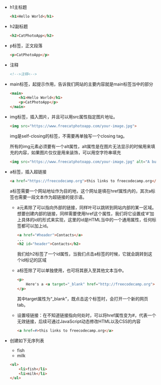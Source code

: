- h1主标题

  ```html
  <h1>Hello World</h1>
  ```
  
- h2副标题

  ```html
  <h2>CatPhotoApp</h2>
  ```
  
- p标签，正文段落

  ```html
  <p>CatPhotoApp</p>
  ```

- 注释

  ```html
  <!-->注释<-->
  ```

- main标签，起提示作用，告诉我们网站的主要内容就是main标签当中的部分

  ```html
  <main>
      <h1>Hello World</h1>
      <p>CatPhotoApp</p>
  </main>
  ```
  
- img标签，插入图片，并且可以用src属性指定图片地址。

  ```html
  <img src="https://www.freecatphotoapp.com/your-image.jpg">
  ```

  img是self-closing的标签，不需要再单独写一个closing tag。

  所有的img元素必须要有一个alt属性，alt属性是在图片无法显示的时候用来填充的内容，如果图片仅仅是用来装饰，可以用空字符串填充

  ```html
  <img src="https://www.freecatphotoapp.com/your-image.jpg" alt="A business cat wearing a necktie.">
  ```

- a标签，插入超链接

  ```html
  <a href="https://freecodecamp.org">this links to freecodecamp.org</a>
  ```

  ​	a标签需要一个网站地址作为目的地，这个网址是填在href属性内的，其次a标签也需要一段文本作为超链接的提示语。

  - a元素除了可以指向外部的链接，同样叶可以跳转到网站内部的某一区域。想要创建内部的链接，同样需要使用href这个属性，我们将它设置成‘#’加上具体的id的形式来实现，这里的id是HTML当中的一个通用属性，任何标签都可以加上id。

    ```html
    <a href="#header">Contacts</a>
    ...
    <h2 id="header">Contacts</h2>
    ```

    我们给h2标签了一个id属性，当我们点击a标签的时候，它就会跳转到这个id标记的区域	

  - a标签除了可以单独使用，也可将其嵌入至其他文本当中。

    ```html
    <p>
    	Here's a <a target="_blank" href="http://freecodecamp.org"> link to freecodecamp.org</a> for you to follow.
    </p>
    ```

    其中target属性为“_blank”，既点击这个标签时，会打开一个新的网页tab。

  - 设置哑链接：在不知道链接指向何处时，可以将href属性变为#，代表一个无效链接，后续可通过JavaScript动态修改HTML以及CSS的内容

    ```html
    <a href=#>this links to freecodecamp.org</a>
    ```

- 创建如下无序列表

  - fish
  - milk

  ```html
  <ul>
      <li>fish</li>
      <li>milk</li>
  </ul>
  ```

  

